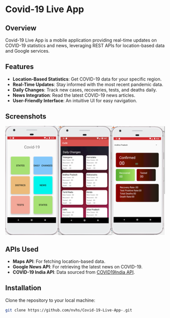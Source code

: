 # Covid-19 Live App

## Overview
Covid-19 Live App is a mobile application providing real-time updates on COVID-19 statistics and news, leveraging REST APIs for location-based data and Google services.

## Features
- **Location-Based Statistics**: Get COVID-19 data for your specific region.
- **Real-Time Updates**: Stay informed with the most recent pandemic data.
- **Daily Changes**: Track new cases, recoveries, tests, and deaths daily.
- **News Integration**: Read the latest COVID-19 news articles.
- **User-Friendly Interface**: An intuitive UI for easy navigation.

## Screenshots
![-](merged_covid_images_same_size.png)

## APIs Used
- **Maps API**: For fetching location-based data.
- **Google News API**: For retrieving the latest news on COVID-19.
- **COVID-19 India API**: Data sourced from [COVID19India API](https://github.com/covid19india/api).

## Installation
Clone the repository to your local machine:

```bash
git clone https://github.com/nvhs/Covid-19-Live-App-.git
